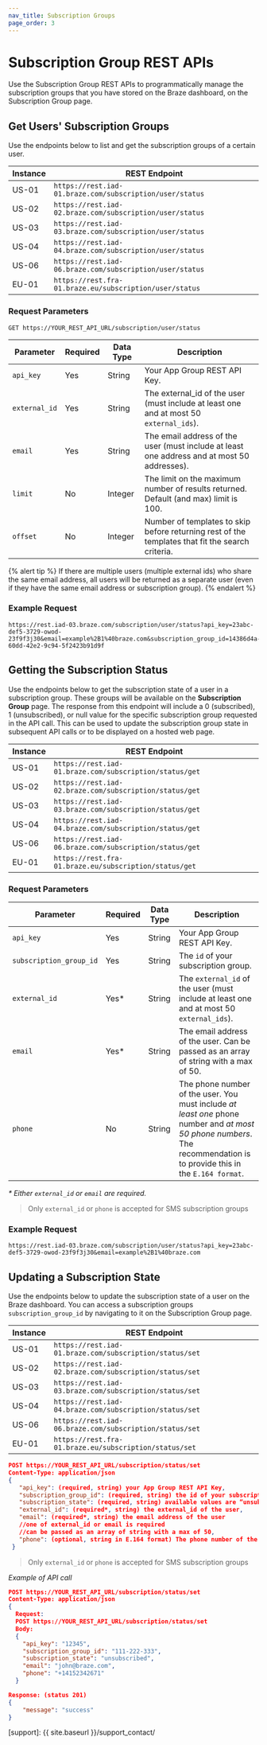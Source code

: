 ```yaml
---
nav_title: Subscription Groups
page_order: 3
---
```


# Subscription Group REST APIs

Use the Subscription Group REST APIs to programmatically manage the subscription groups that you have stored on the Braze dashboard, on the Subscription Group page.

## Get Users' Subscription Groups

Use the endpoints below to list and get the subscription groups of a certain user.

Instance  | REST Endpoint
----------|------------------------------------------------
US-01 | `https://rest.iad-01.braze.com/subscription/user/status`
US-02 | `https://rest.iad-02.braze.com/subscription/user/status`
US-03 | `https://rest.iad-03.braze.com/subscription/user/status`
US-04 | `https://rest.iad-04.braze.com/subscription/user/status`
US-06 | `https://rest.iad-06.braze.com/subscription/user/status`
EU-01 | `https://rest.fra-01.braze.eu/subscription/user/status`

### Request Parameters

```
GET https://YOUR_REST_API_URL/subscription/user/status
```

| Parameter | Required | Data Type | Description |
|---|---|---|---|
| `api_key`  | Yes | String | Your App Group REST API Key. |
| `external_id`  | Yes | String | The external_id of the user (must include at least one and at most 50 `external_ids`). |
| `email`  |  Yes | String | The email address of the user (must include at least one address and at most 50 addresses). |
| `limit` | No | Integer | The limit on the maximum number of results returned. Default (and max) limit is 100. |
| `offset`  |  No | Integer | Number of templates to skip before returning rest of the templates that fit the search criteria. |

{% alert tip %}
If there are multiple users (multiple external ids) who share the same email address, all users will be returned as a separate user (even if they have the same email address or subscription group).
{% endalert %}

### Example Request

```
https://rest.iad-03.braze.com/subscription/user/status?api_key=23abc-def5-3729-owod-23f9f3j30&email=example%2B1%40braze.com&subscription_group_id=14386d4a-60dd-42e2-9c94-5f2423b91d9f
```

## Getting the Subscription Status

Use the endpoints below to get the subscription state of a user in a subscription group. These groups will be available on the __Subscription Group__ page. The response from this endpoint will include a 0 (subscribed), 1 (unsubscribed), or null value for the specific subscription group requested in the API call.  This can be used to update the subscription group state in subsequent API calls or to be displayed on a hosted web page.

Instance  | REST Endpoint
----------|------------------------------------------------
US-01 | `https://rest.iad-01.braze.com/subscription/status/get`
US-02 | `https://rest.iad-02.braze.com/subscription/status/get`
US-03 | `https://rest.iad-03.braze.com/subscription/status/get`
US-04 | `https://rest.iad-04.braze.com/subscription/status/get`
US-06 | `https://rest.iad-06.braze.com/subscription/status/get`
EU-01 | `https://rest.fra-01.braze.eu/subscription/status/get`

### Request Parameters

| Parameter | Required | Data Type | Description |
|---|---|---|---|
| `api_key`  | Yes | String | Your App Group REST API Key. |
| `subscription_group_id`  | Yes | String | The `id` of your subscription group. |
| `external_id`  |  Yes* | String | The `external_id` of the user (must include at least one and at most 50 `external_ids`). |
| `email` | Yes* | String | The email address of the user. Can be passed as an array of string with a max of 50. |
| `phone` | No | String | The phone number of the user. You must include _at least one_ phone number and _at most 50 phone numbers_. The recommendation is to provide this in the `E.164 format`. |

_* Either `external_id` or `email` are required._

> Only `external_id` or `phone` is accepted for SMS subscription groups

### Example Request

```
https://rest.iad-03.braze.com/subscription/user/status?api_key=23abc-def5-3729-owod-23f9f3j30&email=example%2B1%40braze.com
```

## Updating a Subscription State

Use the endpoints below to update the subscription state of a user on the Braze dashboard. You can access a subscription groups `subscription_group_id` by navigating to it on the Subscription Group page.

Instance  | REST Endpoint
----------|------------------------------------------------
US-01 | `https://rest.iad-01.braze.com/subscription/status/set`
US-02 | `https://rest.iad-02.braze.com/subscription/status/set`
US-03 | `https://rest.iad-03.braze.com/subscription/status/set`
US-04 | `https://rest.iad-04.braze.com/subscription/status/set`
US-06 | `https://rest.iad-06.braze.com/subscription/status/set`
EU-01 | `https://rest.fra-01.braze.eu/subscription/status/set`

```json
POST https://YOUR_REST_API_URL/subscription/status/set
Content-Type: application/json
{
   "api_key": (required, string) your App Group REST API Key,
   "subscription_group_id": (required, string) the id of your subscription group,
   "subscription_state": (required, string) available values are “unsubscribed” (not in subscription group) or “subscribed” (in subscription group),
   "external_id": (required*, string) the external_id of the user,
   "email": (required*, string) the email address of the user
   //one of external_id or email is required
   //can be passed as an array of string with a max of 50,
   "phone": (optional, string in E.164 format) The phone number of the user (must include at least one phone number and at most 50 phone numbers).
 }
```
> Only `external_id` or `phone` is accepted for SMS subscription groups


_Example of API call_

```json
POST https://YOUR_REST_API_URL/subscription/status/set
Content-Type: application/json
{
  Request:
  POST https://YOUR_REST_API_URL/subscription/status/set
  Body:
  {
    "api_key": "12345",
    "subscription_group_id": "111-222-333",
    "subscription_state": "unsubscribed",
    "email": "john@braze.com",
    "phone": "+14152342671"
  }
```

```json
Response: (status 201)
{
    "message": "success"
}
```


[support]: {{ site.baseurl }}/support_contact/
